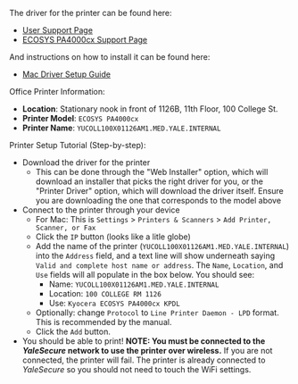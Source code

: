 The driver for the printer can be found here:

- [User Support Page](https://www.kyoceradocumentsolutions.com/support_product/index_en.html?r=116&s=undefined&p=83)
- [ECOSYS PA4000cx Support Page](https://www.kyoceradocumentsolutions.com/support_product/model_en.html?r=116&s=2&m=399&p=83)

And instructions on how to install it can be found here:

- [Mac Driver Setup Guide](https://dam.kyoceradocumentsolutions.com/content/dam/gdam_dc/dc_global/document/manual/product_086/MacDriver_SetupGuide_EN.pdf)

Office Printer Information:

- **Location**: Stationary nook in front of 1126B, 11th Floor, 100 College St. 
- **Printer Model**: `ECOSYS PA4000cx`
- **Printer Name**: `YUCOLL100X01126AM1.MED.YALE.INTERNAL`

Printer Setup Tutorial (Step-by-step):

- Download the driver for the printer 
    - This can be done through the "Web Installer" option, which will download an installer that picks the right driver for you, or the "Printer Driver" option, which will download the driver itself. Ensure you are downloading the one that corresponds to the model above
- Connect to the printer through your device
    - For Mac: This is `Settings` > `Printers & Scanners` > `Add Printer, Scanner, or Fax`
    - Click the `IP` button (looks like a litle globe)
    - Add the name of the printer (`YUCOLL100X01126AM1.MED.YALE.INTERNAL`) into the `Address` field, and a text line will show underneath saying `Valid and complete host name or address`. The `Name`, `Location`, and `Use` fields will all populate in the box below. You should see:
        - Name: `YUCOLL100X01126AM1.MED.YALE.INTERNAL`
        - Location: `100 COLLEGE RM 1126`
        - Use: `Kyocera ECOSYS PA4000cx KPDL`
    - Optionally: change `Protocol` to `Line Printer Daemon - LPD` format. This is recommended by the manual.
    - Click the `Add` button.
- You should be able to print! **NOTE: You must be connected to the *YaleSecure* network to use the printer over wireless.** If you are not connected, the printer will fail. The printer is already connected to *YaleSecure* so you should not need to touch the WiFi settings.